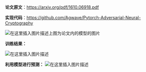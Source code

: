 ﻿
**论文原文**：https://arxiv.org/pdf/1610.06918.pdf

**实现代码**：https://github.com/Agwave/Pytorch-Adversarial-Neural-Cryptography

![在这里插入图片描述](https://img-blog.csdnimg.cn/20191008231109255.png?x-oss-process=image/watermark,type_ZmFuZ3poZW5naGVpdGk,shadow_10,text_aHR0cHM6Ly9ibG9nLmNzZG4ubmV0L3FxXzQxODA1NTEx,size_16,color_FFFFFF,t_70)上图为论文内的模型的图片

**训练结果：**

![在这里插入图片描述](https://img-blog.csdnimg.cn/20191008233206941.png?x-oss-process=image/watermark,type_ZmFuZ3poZW5naGVpdGk,shadow_10,text_aHR0cHM6Ly9ibG9nLmNzZG4ubmV0L3FxXzQxODA1NTEx,size_16,color_FFFFFF,t_70)

**利用模型进行预测：**
![在这里插入图片描述](https://img-blog.csdnimg.cn/20191008233555258.png?x-oss-process=image/watermark,type_ZmFuZ3poZW5naGVpdGk,shadow_10,text_aHR0cHM6Ly9ibG9nLmNzZG4ubmV0L3FxXzQxODA1NTEx,size_16,color_FFFFFF,t_70)
